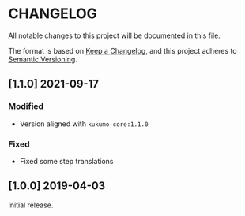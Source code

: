 # CHANGELOG


All notable changes to this project will be documented in this file.

The format is based on [Keep a Changelog][1],
and this project adheres to [Semantic Versioning][2].

## [1.1.0] 2021-09-17

### Modified
- Version aligned with `kukumo-core:1.1.0`
### Fixed
- Fixed some step translations
  
## [1.0.0] 2019-04-03

Initial release.  


[1]: <https://keepachangelog.com/en/1.0.0/>
[2]: <https://semver.org>